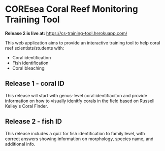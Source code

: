 # COREsea Coral Reef Monitoring Training Tool 

**Release 2 is live at:** https://cs-training-tool.herokuapp.com/

This web application aims to provide an interactive training tool to help coral reef scientists/students with: 

- Coral identification 
- Fish identification 
- Coral bleaching 

## Release 1 - coral ID 

This release will start with genus-level coral identifiaciton and provide information on how to visually idenitfy corals in the field based on Russell Kelley's Coral Finder. 

## Release 2 - fish ID

This release includes a quiz for fish identification to family level, with correct answers showing information on morphology, species name, and additional info. 
